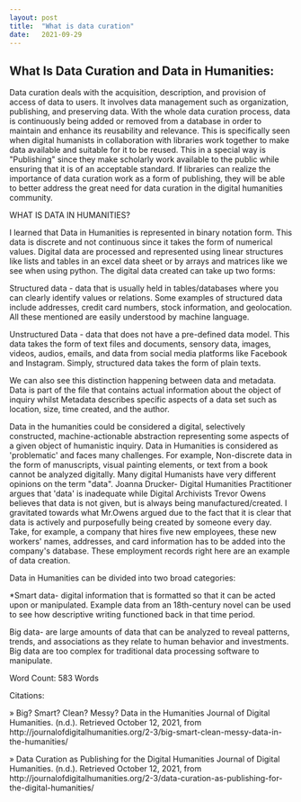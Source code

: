 ```yaml
---
layout: post
title:  "What is data curation"
date:   2021-09-29 
---
```

<!-- wp:heading -->
<h2>What Is Data Curation and Data in Humanities:</h2>
<!-- /wp:heading -->

<!-- wp:paragraph -->
<p>Data curation deals with the acquisition, description, and provision of access of data to users. It involves data management such as organization, publishing, and preserving data. With the whole data curation process, data is continuously being added or removed from a database in order to maintain and enhance its reusability and relevance. This is specifically seen when digital humanists in collaboration with libraries work together to make data available and suitable for it to be reused. This in a special way is "Publishing" since they make scholarly work available to the public while ensuring that it is of an acceptable standard. If libraries can realize the importance of data curation work as a form of publishing, they will be able to better address the great need for data curation in the digital humanities community.</p>
<!-- /wp:paragraph -->

<!-- wp:paragraph -->
<p></p>
<!-- /wp:paragraph -->

<!-- wp:paragraph -->
<p></p>
<!-- /wp:paragraph -->

<!-- wp:paragraph -->
<p>WHAT IS DATA IN HUMANITIES? </p>
<!-- /wp:paragraph -->

<!-- wp:paragraph -->
<p>I learned that Data in Humanities is represented in binary notation form. This data is discrete and not continuous since it takes the form of numerical values. Digital data are processed and represented using linear structures like lists and tables in an excel data sheet or by arrays and matrices like we see when using python. The digital data created can take up two forms:</p>
<!-- /wp:paragraph -->

<!-- wp:paragraph -->
<p>Structured data - data that is usually held in tables/databases where you can clearly identify values or relations. Some examples of structured data include addresses, credit card numbers, stock information, and geolocation. All these mentioned are easily understood by machine language. </p>
<!-- /wp:paragraph -->

<!-- wp:paragraph -->
<p>Unstructured Data - data that does not have a pre-defined data model. This data takes the form of text files and documents, sensory data, images, videos, audios, emails, and data from social media platforms like Facebook and Instagram. Simply, structured data takes the form of plain texts. </p>
<!-- /wp:paragraph -->

<!-- wp:paragraph -->
<p>We can also see this distinction happening between data and metadata. Data is part of the file that contains actual information about the object of inquiry whilst Metadata describes specific aspects of a data set such as location, size, time created, and the author. </p>
<!-- /wp:paragraph -->

<!-- wp:paragraph -->
<p>Data in the humanities could be considered a digital, selectively constructed, machine-actionable abstraction representing some aspects of a given object of humanistic inquiry. Data in Humanities is considered as 'problematic' and faces many challenges. For example, Non-discrete data in the form of manuscripts, visual painting elements, or text from a book cannot be analyzed digitally. Many digital Humanists have very different opinions on the term "data". Joanna Drucker- Digital Humanities Practitioner argues that 'data' is inadequate while Digital Archivists Trevor Owens believes that data is not given, but is always being manufactured/created. I gravitated towards what Mr.Owens argued due to the fact that it is clear that data is actively and purposefully being created by someone every day. Take, for example, a company that hires five new employees, these new workers' names, addresses, and card information has to be added into the company's database. These employment records right here are an example of data creation. </p>
<!-- /wp:paragraph -->

<!-- wp:paragraph -->
<p>Data in Humanities can be divided into two broad categories:</p>
<!-- /wp:paragraph -->

<!-- wp:paragraph -->
<p>*Smart data- digital information that is formatted so that it can be acted upon or manipulated. Example data from an 18th-century novel can be used to see how descriptive writing functioned back in that time period.</p>
<!-- /wp:paragraph -->

<!-- wp:paragraph -->
<p>Big data- are large amounts of data that can be analyzed to reveal patterns, trends, and associations as they relate to human behavior and investments. Big data are too complex for traditional data processing software to manipulate.</p>
<!-- /wp:paragraph -->

<!-- wp:paragraph -->
<p>Word Count: 583 Words</p>
<!-- /wp:paragraph -->

<!-- wp:paragraph -->
<p>Citations:</p>
<!-- /wp:paragraph -->

<!-- wp:paragraph -->
<p>» Big? Smart? Clean? Messy? Data in the Humanities Journal of Digital Humanities. (n.d.). Retrieved October 12, 2021, from http://journalofdigitalhumanities.org/2-3/big-smart-clean-messy-data-in-the-humanities/</p>
<!-- /wp:paragraph -->

<!-- wp:paragraph -->
<p>» Data Curation as Publishing for the Digital Humanities Journal of Digital Humanities. (n.d.). Retrieved October 12, 2021, from http://journalofdigitalhumanities.org/2-3/data-curation-as-publishing-for-the-digital-humanities/</p>
<!-- /wp:paragraph -->